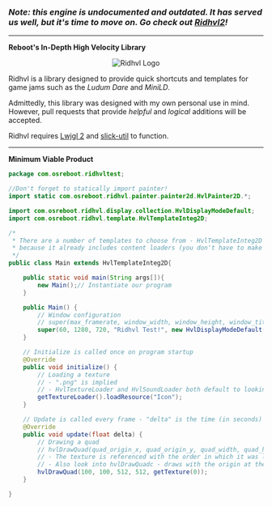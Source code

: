 ### *Note: this engine is undocumented and outdated. It has served us well, but it's time to move on. Go check out [Ridhvl2](https://github.com/osreboot/Ridhvl2)!*

------

**Reboot's In-Depth High Velocity Library**

<p align="center">
  <img src="https://www.dropbox.com/s/dwnrte0b9bpzqf5/Icon.png?raw=1" alt="Ridhvl Logo"/>
</p>

Ridhvl is a library designed to provide quick shortcuts and templates for game jams such as the *Ludum Dare* and *MiniLD*.

Admittedly, this library was designed with my own personal use in mind. However, pull requests that provide
*helpful* and *logical* additions will be accepted.

Ridhvl requires [Lwjgl 2](http://legacy.lwjgl.org/) and [slick-util](http://slick.ninjacave.com/) to function.

---

**Minimum Viable Product**

```java
package com.osreboot.ridhvltest;

//Don't forget to statically import painter!
import static com.osreboot.ridhvl.painter.painter2d.HvlPainter2D.*;

import com.osreboot.ridhvl.display.collection.HvlDisplayModeDefault;
import com.osreboot.ridhvl.template.HvlTemplateInteg2D;

/*
 * There are a number of templates to choose from - HvlTemplateInteg2D is the simplest
 * because it already includes content loaders (you don't have to make your own).
 */
public class Main extends HvlTemplateInteg2D{

    public static void main(String args[]){
        new Main();// Instantiate our program
    }

    public Main() {
        // Window configuration
        // super(max_framerate, window_width, window_height, window_title, window_display_mode)
        super(60, 1280, 720, "Ridhvl Test!", new HvlDisplayModeDefault());
    }

    // Initialize is called once on program startup
    @Override
    public void initialize() {
        // Loading a texture
        // - ".png" is implied
        // - HvlTextureLoader and HvlSoundLoader both default to looking in the "/res" folder of your project
        getTextureLoader().loadResource("Icon");
    }

    // Update is called every frame - "delta" is the time (in seconds) since the last frame update
    @Override
    public void update(float delta) {
        // Drawing a quad
        // hvlDrawQuad(quad_origin_x, quad_origin_y, quad_width, quad_height, texture_or_color)
        // - The texture is referenced with the order in which it was loaded (0 for first, 1 for second, etc.)
        // - Also look into hvlDrawQuadc - draws with the origin at the center of the quad rather than top-left
        hvlDrawQuad(100, 100, 512, 512, getTexture(0));
    }

}
```
